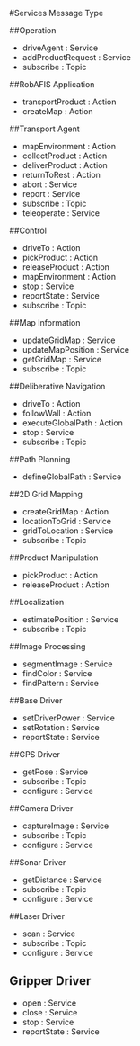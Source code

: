 #Services Message Type

##Operation
- driveAgent : Service
- addProductRequest : Service
- subscribe : Topic

##RobAFIS Application
- transportProduct : Action
- createMap : Action

##Transport Agent
- mapEnvironment : Action
- collectProduct : Action
- deliverProduct : Action
- returnToRest : Action
- abort : Service
- report : Service
- subscribe : Topic
- teleoperate : Service

##Control
- driveTo : Action
- pickProduct : Action
- releaseProduct : Action
- mapEnvironment : Action
- stop : Service
- reportState : Service
- subscribe : Topic

##Map Information
- updateGridMap : Service
- updateMapPosition : Service
- getGridMap : Service
- subscribe : Topic

##Deliberative Navigation
- driveTo : Action
- followWall : Action
- executeGlobalPath : Action
- stop : Service
- subscribe : Topic

##Path Planning
- defineGlobalPath : Service

##2D Grid Mapping
- createGridMap : Action
- locationToGrid : Service
- gridToLocation : Service
- subscribe : Topic

##Product Manipulation
- pickProduct : Action
- releaseProduct : Action

##Localization
- estimatePosition : Service
- subscribe : Topic

##Image Processing
- segmentImage : Service
- findColor : Service
- findPattern : Service

##Base Driver
- setDriverPower : Service
- setRotation : Service
- reportState : Service

##GPS Driver
- getPose : Service
- subscribe : Topic
- configure : Service

##Camera Driver
- captureImage : Service
- subscribe : Topic
- configure : Service

##Sonar Driver
- getDistance : Service
- subscribe : Topic
- configure : Service


##Laser Driver
- scan : Service
- subscribe : Topic
- configure : Service


## Gripper Driver
- open : Service
- close : Service
- stop : Service
- reportState : Service

